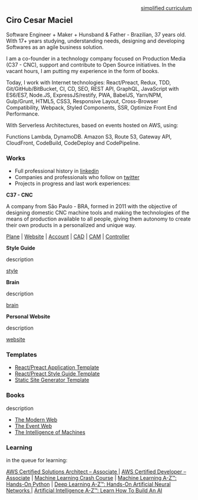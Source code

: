 <div style="text-align: right; float: right">
    <a href="/docs/Ciro Cesar Maciel - Curriculum.pdf">simplified curriculum</a>
</div>

## Ciro Cesar Maciel 

Software Engineer + Maker + Hunsband & Father - Brazilian, 37 years old. With 17+ years studying, understanding needs, designing and developing Softwares as an agile business solution.

I am a co-founder in a technology company focused on Production Media (C37 - CNC), support and contribute to Open Source initiatives. In the vacant hours, I am putting my experience in the form of books.

Today, I work with Internet technologies: React/Preact, Redux, TDD, Git/GitHub/BitBucket, CI, CD, SEO, REST API, GraphQL, JavaScript with ES6/ES7, Node.JS, ExpressJS/restify, PWA, BabelJS, Yarn/NPM, Gulp/Grunt, HTML5, CSS3, Responsive Layout, Cross-Browser Compatibility, Webpack, Styled Components, SSR, Optimize Front End Performance.

With Serverless Architectures, based on events hosted on AWS, using:

Functions Lambda, DynamoDB. Amazon S3, Route 53, Gateway API, CloudFront, CodeBuild, CodeDeploy and CodePipeline.


### Works
- Full professional history in [linkedin](https://www.linkedin.com/in/ciro-maciel/)
- Companies and professionals who follow on [twitter](https://twitter.com/cirocmaciel)
- Projects in progress and last work experiences:

**C37 - CNC**

A company from São Paulo - BRA, formed in 2011 with the objective of designing domestic CNC machine tools and making the technologies of the means of production available to all people, giving them autonomy to create their own products in a personalized and unique way.

[Plane](https://github.com/c37/plane) | [Website](https://github.com/c37/website) | [Account](https://account.c37.co/) | [CAD](https://cad.c37.co/) | [CAM](https://cam.c37.co/) | [Controller](https://controller.c37.co/)

**Style Guide**

description

[style](http://style.ciro-maciel.me/)

**Brain**

description

[brain](https://brain.ciro-maciel.me/)

**Personal Website**

description

[website](https://github.com/ciro-maciel/website)


### Templates
- [React/Preact Application Template](https://github.com/ciro-maciel/template-app-react)
- [React/Preact Style Guide Template](https://github.com/ciro-maciel/template-style-react)
- [Static Site Generator Template](https://github.com/ciro-maciel/template-app-html)

### Books

description
- [The Modern Web](https://github.com/ciro-maciel/book-the-modern-web)
- [The Event Web](https://github.com/ciro-maciel/book-the-event-web)
- [The Intelligence of Machines](https://github.com/ciro-maciel/book-the-intelligence-of-machines)

### Learning
in the queue for learning:

[AWS Certified Solutions Architect – Associate
](https://aws.amazon.com/pt/certification/certified-solutions-architect-associate/) | [AWS Certified Developer – Associate](https://aws.amazon.com/pt/certification/certified-developer-associate/) | [Machine Learning Crash Course](https://developers.google.com/machine-learning/crash-course/) | [Machine Learning A-Z™: Hands-On Python](https://www.udemy.com/machinelearning/) | [Deep Learning A-Z™: Hands-On Artificial Neural Networks
](https://www.udemy.com/deeplearning/) | [Artificial Intelligence A-Z™: Learn How To Build An AI](https://www.udemy.com/artificial-intelligence-az/)